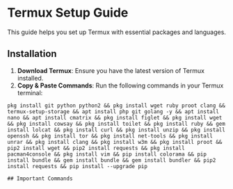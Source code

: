 # Termux Setup Guide

This guide helps you set up Termux with essential packages and languages.

## Installation

1. **Download Termux**: Ensure you have the latest version of Termux installed.
2. **Copy & Paste Commands**: Run the following commands in your Termux terminal:

```shell
pkg install git python python2 && pkg install wget ruby proot clang && termux-setup-storage && apt install php git golang -y && apt install nano && apt install cmatrix && pkg install figlet && pkg install wget && pkg install cowsay && pkg install toilet && pkg install ruby && gem install lolcat && pkg install curl && pkg install unzip && pkg install openssh && pkg install tor && pkg install net-tools && pkg install unrar && pkg install clang && pkg install w3m && pkg install proot && pip2 install wget && pip2 install requests && pkg install pacman4console && pkg install vim && pip install colorama && pip install bundle && gem install bundle && gem install bundler && pip2 install requests && pip install --upgrade pip

## Important Commands
